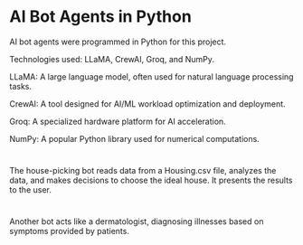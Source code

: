 # AI Bot Agents in Python

AI bot agents were programmed in Python for this project.

Technologies used: LLaMA, CrewAI, Groq, and NumPy.

LLaMA: A large language model, often used for natural language processing tasks.

CrewAI: A tool designed for AI/ML workload optimization and deployment.

Groq: A specialized hardware platform for AI acceleration.

NumPy: A popular Python library used for numerical computations.
# 

The house-picking bot reads data from a Housing.csv file, analyzes the data, and makes decisions to choose the ideal house. It presents the results to the user.
# 

Another bot acts like a dermatologist, diagnosing illnesses based on symptoms provided by patients.
